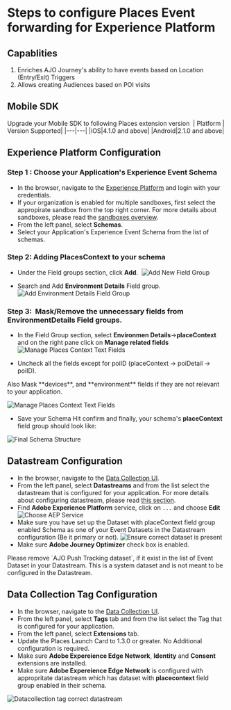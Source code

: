 # Steps to configure Places Event forwarding for Experience Platform

## Capablities

1. Enriches AJO Journey's ability to have events based on Location (Entry/Exit) Triggers
2. Allows creating Audiences based on POI visits

## Mobile SDK

Upgrade your Mobile SDK to following Places extension version 
| Platform | Version Supported|
|---|---|
|iOS|4.1.0 and above|
|Android|2.1.0 and above|


## Experience Platform Configuration

### Step 1 : Choose your Application's Experience Event Schema

* In the browser, navigate to the [Experience Platform](https://experience.adobe.com/#/platform/) and login with your credentials.
* If your organization is enabled for multiple sandboxes, first select the appropirate sandbox from the top right corner. For more details about sandboxes, please read the [sandboxes overview](https://experienceleague.adobe.com/docs/experience-platform/sandbox/home.html).
* From the left panel, select **Schemas**.
* Select your Application's Experience Event Schema from the list of schemas.

### Step 2: Adding PlacesContext to your schema
* Under the Field groups section, click **Add**. 
![Add New Field Group](./assets/index/add_new_field_group.png)

* Search and Add **Environment Details** Field group.
![Add Environment Details Field Group](./assets/index/add_environment_details_fieldgroup.png)

### Step 3:  Mask/Remove the unnecessary fields from EnvironmentDetails Field groups.
* In the Field Group section, select **Environmen Details**->**placeContext** and on the right pane click on **Manage related fields** 
![Manage Places Context Text Fields](./assets/index/manage_places_context_fields.png)

* Uncheck all the fields except for poiID (placeContext -> poiDetail -> poiID). 

<InlineAlert variant="info" slots="text"/>
Also Mask **devices**, and **environment** fields if they are not relevant to your application.

![Manage Places Context Text Fields](./assets/index/mask_everything_except_poiId.png)

* Save your Schema
Hit confirm and finally, your schema's **placeContext** field group should look like:

![Final Schema Structure](./assets/index/final_schema_structure.png)

## Datastream Configuration

* In the browser, navigate to the [Data Collection UI](https://experience.adobe.com/#/data-collection).
* From the left panel, select **Datastreams** and from the list select the datastream that is configured for your application. For more details about configuring datastream, please read [this section](../getting-started/configure-datastreams.md).
* Find **Adobe Experience Platform** service, click on `...` and choose **Edit**
![Choose AEP Service](./assets/index/datastream_choose_aep_services.png)
* Make sure you have set up the Dataset with placeContext field group enabled Schema as one of your Event Datasets in the Datastream configuration (Be it primary or not).
![Ensure correct dataset is present](./assets/index/datastream_ensure_correct_dataset.png)
* Make sure **Adobe Journey Optimizer** check box is enabled.

<InlineAlert variant="warning" slots="text"/>
Please remove `AJO Push Tracking dataset`, if it exist in the list of Event Dataset in your Datastream. This is a system dataset and is not meant to be configured in the Datastream.


## Data Collection Tag Configuration

* In the browser, navigate to the [Data Collection UI](https://experience.adobe.com/#/data-collection).
* From the left panel, select **Tags** tab and from the list select the Tag that is configured for your application.
* From the left panel, select **Extensions** tab.
* Update the Places Launch Card to 1.3.0 or greater. No Additional configuration is required.
* Make sure **Adobe Expereience Edge Network**, **Identity** and **Consent** extensions are installed. 
* Make sure **Adobe Expereience Edge Network** is configured with appropritate datastream which has dataset with **placecontext** field group enabled in their schema.

![Datacollection tag correct datastream](./assets/index/datacollection_tag_correct_datastream.png)